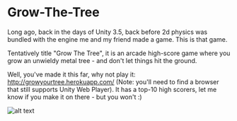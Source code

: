 # Grow-The-Tree

Long ago, back in the days of Unity 3.5, back before 2d physics was bundled with the engine me and my friend made a game. 
This is that game.

Tentatively title "Grow The Tree", it is an arcade high-score game where you grow an unwieldy metal tree - and don't let things hit the ground.

Well, you've made it this far, why not play it: http://growyourtree.herokuapp.com/
(Note: you'll need to find a browser that still supports Unity Web Player).
It has a top-10 high scorers, let me know if you make it on there - but you won't :)

![alt text](http://i.imgur.com/libcZwj.png "How to play grow the tree.")
